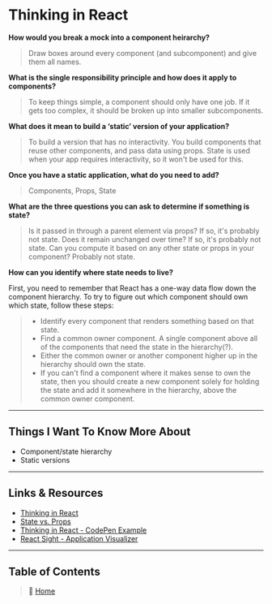 # Thinking in React

**How would you break a mock into a component heirarchy?**
  > Draw boxes around every component (and subcomponent) and give them all names.

**What is the single responsibility principle and how does it apply to components?**
  > To keep things simple, a component should only have one job. If it gets too complex, it should be broken up into smaller subcomponents.

**What does it mean to build a ‘static’ version of your application?**
  > To build a version that has no interactivity. You build components that reuse other components, and pass data using props. State is used when your app requires interactivity, so it won't be used for this.

**Once you have a static application, what do you need to add?**
  > Components, Props, State

**What are the three questions you can ask to determine if something is state?**
  > Is it passed in through a parent element via props? If so, it's probably not state.
  > Does it remain unchanged over time? If so, it's probably not state.
  > Can you compute it based on any other state or props in your component? Probably not state.

**How can you identify where state needs to live?**
  
First, you need to remember that React has a one-way data flow down the component hierarchy. To try to figure out which component should own which state, follow these steps:

  > * Identify every component that renders something based on that state.
  > * Find a common owner component. A single component above all of the components that need the state in the hierarchy(?).
  > * Either the common owner or another component higher up in the hierarchy should own the state.
  > * If you can't find a component where it makes sense to own the state, then you should create a new component solely for holding the state and add it somewhere in the hierarchy, above the common owner component.

_____

## Things I Want To Know More About

* Component/state hierarchy
* Static versions

_____

## Links & Resources

* [Thinking in React](https://reactjs.org/docs/thinking-in-react.html)
* [State vs. Props](https://reactjs.org/docs/faq-state.html#what-is-the-difference-between-state-and-props)
* [Thinking in React - CodePen Example](https://codepen.io/gaearon/pen/qPrNQZ)
* [React Sight - Application Visualizer](https://www.reactsight.com/)

_____

## Table of Contents

> 🏡 [Home](/README.md)
